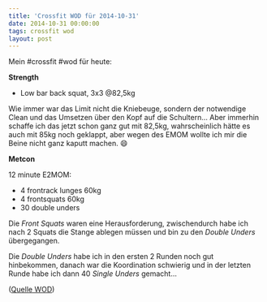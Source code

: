 ```yaml
---
title: 'Crossfit WOD für 2014-10-31'
date: 2014-10-31 00:00:00 
tags: crossfit wod
layout: post
---
```

Mein #crossfit #wod für heute:

**Strength**

* Low bar back squat, 3x3 @82,5kg

Wie immer war das Limit nicht die Kniebeuge, sondern der notwendige Clean und das Umsetzen über den Kopf auf die Schultern... Aber immerhin schaffe ich das jetzt schon ganz gut mit 82,5kg, wahrscheinlich hätte es auch mit 85kg noch geklappt, aber wegen des EMOM wollte ich mir die Beine nicht ganz kaputt machen. :smile:

**Metcon**

12 minute E2MOM: 

* 4 frontrack lunges 60kg
* 4 frontsquats 60kg
* 30 double unders

Die *Front Squats* waren eine Herausforderung, zwischendurch habe ich nach 2 Squats die Stange ablegen müssen und bin zu den *Double Unders* übergegangen.

Die *Double Unders* habe ich in den ersten 2 Runden noch gut hinbekommen, danach war die Koordination schwierig und in der letzten Runde habe ich dann 40 *Single Unders* gemacht...

([Quelle WOD][0])

[0]: http://www.crossfithh.de/workouts--news/workout-friday40

